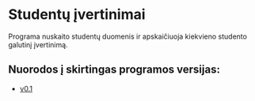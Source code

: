 # Studentų įvertinimai
Programa nuskaito studentų duomenis ir apskaičiuoja kiekvieno studento galutinį įvertinimą.

## Nuorodos į skirtingas programos versijas:

* [v0.1](https://github.com/sandra0828/studentuIvertinimai/tree/v0.1)
